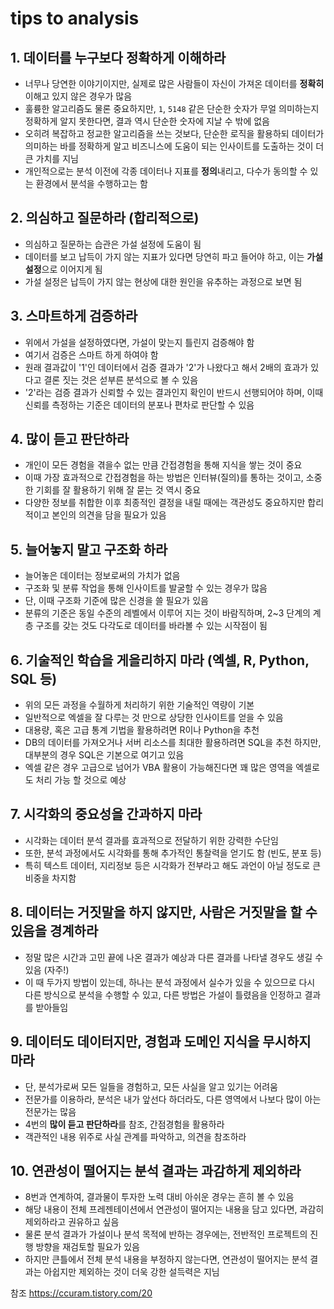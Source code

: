 # tips to analysis

## 1. 데이터를 누구보다 정확하게 이해하라

- 너무나 당연한 이야기이지만, 실제로 많은 사람들이 자신이 가져온 데이터를 **정확히** 이해고 있지 않은 경우가 많음
- 훌륭한 알고리즘도 물론 중요하지만, `1`, `5148` 같은 단순한 숫자가 무얼 의미하는지 정확하게 알지 못한다면, 결과 역시 단순한 숫자에 지날 수 밖에 없음
- 오히려 복잡하고 정교한 알고리즘을 쓰는 것보다, 단순한 로직을 활용하되 데이터가 의미하는 바를 정확하게 알고 비즈니스에 도움이 되는 인사이트를 도출하는 것이 더 큰 가치를 지님
- 개인적으로는 분석 이전에 각종 데이터나 지표를 **정의**내리고, 다수가 동의할 수 있는 환경에서 분석을 수행하고는 함

## 2. 의심하고 질문하라 (합리적으로)

- 의심하고 질문하는 습관은 가설 설정에 도움이 됨
- 데이터를 보고 납득이 가지 않는 지표가 있다면 당연히 파고 들어야 하고, 이는 **가설 설정**으로 이어지게 됨
- 가설 설정은 납득이 가지 않는 현상에 대한 원인을 유추하는 과정으로 보면 됨

## 3. 스마트하게 검증하라

- 위에서 가설을 설정하였다면, 가설이 맞는지 틀린지 검증해야 함
- 여기서 검증은 스마트 하게 하여야 함
- 원래 결과값이 '1'인 데이터에서 검증 결과가 '2'가 나왔다고 해서 2배의 효과가 있다고 결론 짓는 것은 섣부른 분석으로 볼 수 있음
- '2'라는 검증 결과가 신뢰할 수 있는 결과인지 확인이 반드시 선행되어야 하며, 이때 신뢰를 측정하는 기준은 데이터의 분포나 편차로 판단할 수 있음

## 4.  많이 듣고 판단하라

- 개인이 모든 경험을 겪을수 없는 만큼 간접경험을 통해 지식을 쌓는 것이 중요
- 이때 가장 효과적으로 간접경험을 하는 방법은 인터뷰(질의)를 통하는 것이고, 소중한 기회를 잘 활용하기 위해 잘 묻는 것 역시 중요
- 다양한 정보를 취합한 이후 최종적인 결정을 내릴 때에는 객관성도 중요하지만 합리적이고 본인의 의견을 담을 필요가 있음

## 5. 늘어놓지 말고 구조화 하라

- 늘어놓은 데이터는 정보로써의 가치가 없음
- 구조화 및 분류 작업을 통해 인사이트를 발굴할 수 있는 경우가 많음
- 단, 이때 구조화 기준에 많은 신경을 쓸 필요가 있음
- 분류의 기준은 동일 수준의 레벨에서 이루어 지는 것이 바람직하며, 2~3 단계의 계층 구조를 갖는 것도 다각도로 데이터를 바라볼 수 있는 시작점이 됨

## 6. 기술적인 학습을 게을리하지 마라 (엑셀, R, Python, SQL 등)

- 위의 모든 과정을 수월하게 처리하기 위한 기술적인 역량이 기본
- 일반적으로 엑셀을 잘 다루는 것 만으로 상당한 인사이트를 얻을 수 있음
- 대용량, 혹은 고급 통계 기법을 활용하려면 R이나 Python을 추천
- DB의 데이터를 가져오거나 서버 리소스를 최대한 활용하려면 SQL을 추천 하지만, 대부분의 경우 SQL은 기본으로 여기고 있음
- 엑셀 같은 경우 고급으로 넘어가 VBA 활용이 가능해진다면 꽤 많은 영역을 엑셀로도 처리 가능 할 것으로 예상

## 7. 시각화의 중요성을 간과하지 마라

- 시각화는 데이터 분석 결과를 효과적으로 전달하기 위한 강력한 수단임
- 또한, 분석 과정에서도 시각화를 통해 추가적인 통찰력을 얻기도 함 (빈도, 분포 등)
- 특히 텍스트 데이터, 지리정보 등은 시각화가 전부라고 해도 과언이 아닐 정도로 큰 비중을 차지함

## 8. 데이터는 거짓말을 하지 않지만, 사람은 거짓말을 할 수 있음을 경계하라

- 정말 많은 시간과 고민 끝에 나온 결과가 예상과 다른 결과를 나타낼 경우도 생길 수 있음 (자주!)
- 이 때 두가지 방법이 있는데, 하나는 분석 과정에서 실수가 있을 수 있으므로 다시 다른 방식으로 분석을 수행할 수 있고, 다른 방법은 가설이 틀렸음을 인정하고 결과를 받아들임

## 9. 데이터도 데이터지만, 경험과 도메인 지식을 무시하지 마라

- 단, 분석가로써 모든 일들을 경험하고, 모든 사실을 알고 있기는 어려움
- 전문가를 이용하라, 분석은 내가 앞선다 하더라도, 다른 영역에서 나보다 많이 아는 전문가는 많음
- 4번의 **많이 듣고 판단하라**를 참조, 간점경험을 활용하라
- 객관적인 내용 위주로 사실 관계를 파악하고, 의견을 참조하라

## 10. 연관성이 떨어지는 분석 결과는 과감하게 제외하라

- 8번과 연계하여, 결과물이 투자한 노력 대비 아쉬운 경우는 흔히 볼 수 있음
- 해당 내용이 전체 프레젠테이션에서 연관성이 떨어지는 내용을 담고 있다면, 과감히 제외하라고 권유하고 싶음
- 물론 분석 결과가 가설이나 분석 목적에 반하는 경우에는, 전반적인 프로젝트의 진행 방향을 재검토할 필요가 있음
- 하지만 큰틀에서 전체 분석 내용을 부정하지 않는다면, 연관성이 떨어지는 분석 결과는 아쉽지만 제외하는 것이 더욱 강한 설득력은 지님


참조
https://ccuram.tistory.com/20
